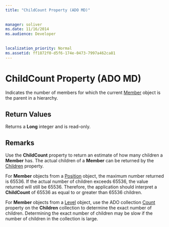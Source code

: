 ```yaml
---
title: "ChildCount Property (ADO MD)"
  
  
manager: soliver
ms.date: 11/16/2014
ms.audience: Developer
 
  
localization_priority: Normal
ms.assetid: ff1872f0-d5f6-174e-0473-7997a462ca81
---
```


# ChildCount Property (ADO MD)

Indicates the number of members for which the current [Member](member-object-ado-md.md) object is the parent in a hierarchy. 
  
## Return Values

Returns a **Long** integer and is read-only. 
  
## Remarks

Use the **ChildCount** property to return an estimate of how many children a **Member** has. The actual children of a **Member** can be returned by the [Children](children-property-ado-md.md) property. 
  
For **Member** objects from a [Position](position-object-ado-md.md) object, the maximum number returned is 65536. If the actual number of children exceeds 65536, the value returned will still be 65536. Therefore, the application should interpret a **ChildCount** of 65536 as equal to or greater than 65536 children. 
  
For **Member** objects from a [Level](level-object-ado-md.md) object, use the ADO collection [Count](count-property-ado.md) property on the **Children** collection to determine the exact number of children. Determining the exact number of children may be slow if the number of children in the collection is large. 
  

